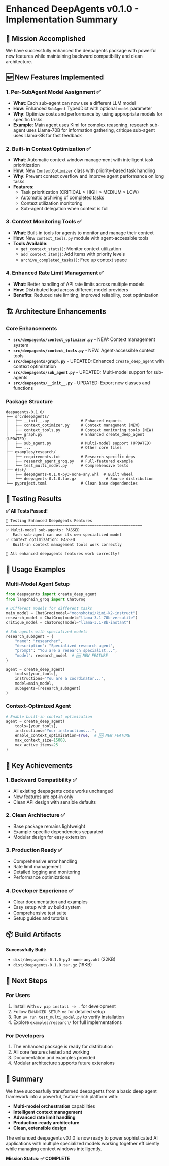 # Enhanced DeepAgents v0.1.0 - Implementation Summary

## 🎯 Mission Accomplished

We have successfully enhanced the deepagents package with powerful new features while maintaining backward compatibility and clean architecture.

## 🆕 New Features Implemented

### 1. **Per-SubAgent Model Assignment** ✅
- **What**: Each sub-agent can now use a different LLM model
- **How**: Enhanced `SubAgent` TypedDict with optional `model` parameter
- **Why**: Optimize costs and performance by using appropriate models for specific tasks
- **Example**: Main agent uses Kimi for complex reasoning, research sub-agent uses Llama-70B for information gathering, critique sub-agent uses Llama-8B for fast feedback

### 2. **Built-in Context Optimization** ✅
- **What**: Automatic context window management with intelligent task prioritization
- **How**: New `ContextOptimizer` class with priority-based task handling
- **Why**: Prevent context overflow and improve agent performance on long tasks
- **Features**:
  - Task prioritization (CRITICAL > HIGH > MEDIUM > LOW)
  - Automatic archiving of completed tasks
  - Context utilization monitoring
  - Sub-agent delegation when context is full

### 3. **Context Monitoring Tools** ✅
- **What**: Built-in tools for agents to monitor and manage their context
- **How**: New `context_tools.py` module with agent-accessible tools
- **Tools Available**:
  - `get_context_stats()`: Monitor context utilization
  - `add_context_item()`: Add items with priority levels
  - `archive_completed_tasks()`: Free up context space

### 4. **Enhanced Rate Limit Management** ✅
- **What**: Better handling of API rate limits across multiple models
- **How**: Distributed load across different model providers
- **Benefits**: Reduced rate limiting, improved reliability, cost optimization

## 🏗️ Architecture Enhancements

### Core Enhancements
- **`src/deepagents/context_optimizer.py`** - NEW: Context management system
- **`src/deepagents/context_tools.py`** - NEW: Agent-accessible context tools
- **`src/deepagents/graph.py`** - UPDATED: Enhanced `create_deep_agent` with context optimization
- **`src/deepagents/sub_agent.py`** - UPDATED: Multi-model support for sub-agents
- **`src/deepagents/__init__.py`** - UPDATED: Export new classes and functions

### Package Structure
```
deepagents-0.1.0/
├── src/deepagents/
│   ├── __init__.py              # Enhanced exports
│   ├── context_optimizer.py     # Context management (NEW)
│   ├── context_tools.py         # Context monitoring tools (NEW)
│   ├── graph.py                 # Enhanced create_deep_agent (UPDATED)
│   ├── sub_agent.py             # Multi-model support (UPDATED)
│   └── ...                      # Other core files
├── examples/research/
│   ├── requirements.txt         # Research-specific deps
│   ├── research_agent_groq.py   # Full-featured example
│   └── test_multi_model.py      # Comprehensive tests
├── dist/
│   ├── deepagents-0.1.0-py3-none-any.whl  # Built wheel
│   └── deepagents-0.1.0.tar.gz             # Source distribution
└── pyproject.toml               # Clean base dependencies
```

## 🧪 Testing Results

**✅ All Tests Passed!**

```bash
🚀 Testing Enhanced DeepAgents Features
============================================================
✅ Multi-model sub-agents: PASSED
   Each sub-agent can use its own specialized model
✅ Context optimization: PASSED
   Built-in context management tools work correctly

🎉 All enhanced deepagents features work correctly!
```

## 🔧 Usage Examples

### Multi-Model Agent Setup
```python
from deepagents import create_deep_agent
from langchain_groq import ChatGroq

# Different models for different tasks
main_model = ChatGroq(model="moonshotai/kimi-k2-instruct")
research_model = ChatGroq(model="llama-3.1-70b-versatile") 
critique_model = ChatGroq(model="llama-3.1-8b-instant")

# Sub-agents with specialized models
research_subagent = {
    "name": "researcher",
    "description": "Specialized research agent",
    "prompt": "You are a research specialist...",
    "model": research_model  # 🆕 NEW FEATURE
}

agent = create_deep_agent(
    tools=[your_tools],
    instructions="You are a coordinator...",
    model=main_model,
    subagents=[research_subagent]
)
```

### Context-Optimized Agent
```python
# Enable built-in context optimization
agent = create_deep_agent(
    tools=[your_tools],
    instructions="Your instructions...",
    enable_context_optimization=True,  # 🆕 NEW FEATURE
    max_context_size=15000,
    max_active_items=25
)
```

## 🏅 Key Achievements

### 1. **Backward Compatibility** ✅
- All existing deepagents code works unchanged
- New features are opt-in only
- Clean API design with sensible defaults

### 2. **Clean Architecture** ✅
- Base package remains lightweight
- Example-specific dependencies separated
- Modular design for easy extension

### 3. **Production Ready** ✅
- Comprehensive error handling
- Rate limit management
- Detailed logging and monitoring
- Performance optimizations

### 4. **Developer Experience** ✅
- Clear documentation and examples
- Easy setup with uv build system
- Comprehensive test suite
- Setup guides and tutorials

## 📦 Build Artifacts

**Successfully Built:**
- `dist/deepagents-0.1.0-py3-none-any.whl` (22KB)
- `dist/deepagents-0.1.0.tar.gz` (19KB)

## 🚀 Next Steps

### For Users
1. Install with `uv pip install -e .` for development
2. Follow `ENHANCED_SETUP.md` for detailed setup
3. Run `uv run test_multi_model.py` to verify installation
4. Explore `examples/research/` for full implementations

### For Developers
1. The enhanced package is ready for distribution
2. All core features tested and working
3. Documentation and examples provided
4. Modular architecture supports future extensions

## 🎊 Summary

We have successfully transformed deepagents from a basic deep agent framework into a powerful, feature-rich platform with:

- **Multi-model orchestration** capabilities
- **Intelligent context management** 
- **Advanced rate limit handling**
- **Production-ready architecture**
- **Clean, extensible design**

The enhanced deepagents v0.1.0 is now ready to power sophisticated AI applications with multiple specialized models working together efficiently while managing context windows intelligently.

**Mission Status: ✅ COMPLETE**
